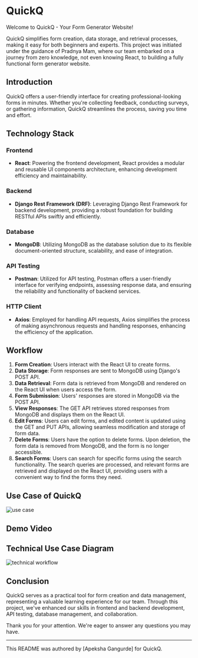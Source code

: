 # QuickQ

Welcome to QuickQ - Your Form Generator Website!

QuickQ simplifies form creation, data storage, and retrieval processes, making it easy for both beginners and experts. This project was initiated under the guidance of Pradnya Mam, where our team embarked on a journey from zero knowledge, not even knowing React, to building a fully functional form generator website.

## Introduction

QuickQ offers a user-friendly interface for creating professional-looking forms in minutes. Whether you're collecting feedback, conducting surveys, or gathering information, QuickQ streamlines the process, saving you time and effort.

## Technology Stack

### Frontend
- **React**: Powering the frontend development, React provides a modular and reusable UI components architecture, enhancing development efficiency and maintainability.

### Backend
- **Django Rest Framework (DRF)**: Leveraging Django Rest Framework for backend development, providing a robust foundation for building RESTful APIs swiftly and efficiently.

### Database
- **MongoDB**: Utilizing MongoDB as the database solution due to its flexible document-oriented structure, scalability, and ease of integration.

### API Testing
- **Postman**: Utilized for API testing, Postman offers a user-friendly interface for verifying endpoints, assessing response data, and ensuring the reliability and functionality of backend services.

### HTTP Client
- **Axios**: Employed for handling API requests, Axios simplifies the process of making asynchronous requests and handling responses, enhancing the efficiency of the application.

## Workflow

1. **Form Creation**: Users interact with the React UI to create forms.
2. **Data Storage**: Form responses are sent to MongoDB using Django's POST API.
3. **Data Retrieval**: Form data is retrieved from MongoDB and rendered on the React UI when users access the form.
4. **Form Submission**: Users' responses are stored in MongoDB via the POST API.
5. **View Responses**: The GET API retrieves stored responses from MongoDB and displays them on the React UI.
6. **Edit Forms**: Users can edit forms, and edited content is updated using the GET and PUT APIs, allowing seamless modification and storage of form data.
7. **Delete Forms**: Users have the option to delete forms. Upon deletion, the form data is removed from MongoDB, and the form is no longer accessible.
8. **Search Forms**: Users can search for specific forms using the search functionality. The search queries are processed, and relevant forms are retrieved and displayed on the React UI, providing users with a convenient way to find the forms they need.

## Use Case of QuickQ


![use case](https://github.com/apekshagangurde/QuickQ-form_generator-/assets/100061307/1bc445d4-a30c-47ea-8794-a6a35ad0cb04)

## Demo Video



## Technical Use Case Diagram

![technical workflow](https://github.com/apekshagangurde/QuickQ-form_generator-/assets/100061307/5f521aa4-18d4-49c2-b4b5-340a3ed71464)


## Conclusion

QuickQ serves as a practical tool for form creation and data management, representing a valuable learning experience for our team. Through this project, we've enhanced our skills in frontend and backend development, API testing, database management, and collaboration.

Thank you for your attention. We're eager to answer any questions you may have.

---

This README was authored by [Apeksha Gangurde]  for QuickQ.
